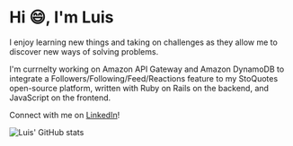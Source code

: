 # Hi :smile:, I'm Luis

I enjoy learning new things and taking on challenges as they allow me to discover new ways of solving problems.

I'm currnelty working on Amazon API Gateway and Amazon DynamoDB to integrate a Followers/Following/Feed/Reactions feature to my StoQuotes open-source platform, written with Ruby on Rails on the backend, and JavaScript on the frontend. 

Connect with me on [LinkedIn](https://www.linkedin.com/in/luis-martinez-mosquete/)!

![Luis' GitHub stats](https://github-readme-stats.vercel.app/api?username=mmartinezluis&theme=algolia&show_icons=true)
